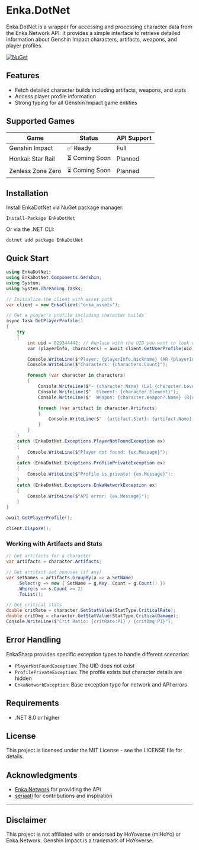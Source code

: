 ﻿# Enka.DotNet

Enka.DotNet is a wrapper for accessing and processing character data from the Enka.Network API. It provides a simple interface to retrieve detailed information about Genshin Impact characters, artifacts, weapons, and player profiles.

[![NuGet](https://img.shields.io/nuget/v/EnkaDotNet.svg)](https://www.nuget.org/packages/EnkaDotNet/)

## Features

- Fetch detailed character builds including artifacts, weapons, and stats
- Access player profile information
- Strong typing for all Genshin Impact game entities

## Supported Games

| Game              | Status         | API Support |
| ----------------- | -------------- | ----------- |
| Genshin Impact    | ✅ Ready       | Full        |
| Honkai: Star Rail | ⏳ Coming Soon | Planned     |
| Zenless Zone Zero | ⏳ Coming Soon | Planned     |

## Installation

Install EnkaDotNet via NuGet package manager:

```
Install-Package EnkaDotNet
```

Or via the .NET CLI:

```
dotnet add package EnkaDotNet
```

## Quick Start

```csharp
using EnkaDotNet;
using EnkaDotNet.Components.Genshin;
using System;
using System.Threading.Tasks;

// Initialize the client with asset path
var client = new EnkaClient("enka_assets");

// Get a player's profile including character builds
async Task GetPlayerProfile()
{
    try
    {
        int uid = 829344442; // Replace with the UID you want to look up
        var (playerInfo, characters) = await client.GetUserProfile(uid);

        Console.WriteLine($"Player: {playerInfo.Nickname} (AR {playerInfo.Level})");
        Console.WriteLine($"Characters: {characters.Count}");

        foreach (var character in characters)
        {
            Console.WriteLine($"- {character.Name} (Lvl {character.Level})");
            Console.WriteLine($"  Element: {character.Element}");
            Console.WriteLine($"  Weapon: {character.Weapon?.Name} (R{character.Weapon?.Refinement})");

            foreach (var artifact in character.Artifacts)
            {
                Console.WriteLine($"  {artifact.Slot}: {artifact.Name} - {artifact.MainStat}");
            }
        }
    }
    catch (EnkaDotNet.Exceptions.PlayerNotFoundException ex)
    {
        Console.WriteLine($"Player not found: {ex.Message}");
    }
    catch (EnkaDotNet.Exceptions.ProfilePrivateException ex)
    {
        Console.WriteLine($"Profile is private: {ex.Message}");
    }
    catch (EnkaDotNet.Exceptions.EnkaNetworkException ex)
    {
        Console.WriteLine($"API error: {ex.Message}");
    }
}

await GetPlayerProfile();

client.Dispose();
```

### Working with Artifacts and Stats

```csharp
// Get artifacts for a character
var artifacts = character.Artifacts;

// Get artifact set bonuses (if any)
var setNames = artifacts.GroupBy(a => a.SetName)
    .Select(g => new { SetName = g.Key, Count = g.Count() })
    .Where(s => s.Count >= 2)
    .ToList();

// Get critical stats
double critRate = character.GetStatValue(StatType.CriticalRate);
double critDmg = character.GetStatValue(StatType.CriticalDamage);
Console.WriteLine($"Crit Ratio: {critRate:P1} / {critDmg:P1}");
```

## Error Handling

EnkaSharp provides specific exception types to handle different scenarios:

- `PlayerNotFoundException`: The UID does not exist
- `ProfilePrivateException`: The profile exists but character details are hidden
- `EnkaNetworkException`: Base exception type for network and API errors

## Requirements

- .NET 8.0 or higher

## License

This project is licensed under the MIT License - see the LICENSE file for details.

## Acknowledgments

- [Enka.Network](https://enka.network/) for providing the API
- [seriaati](https://github.com/seriaati) for contributions and inspiration

---

## Disclaimer

This project is not affiliated with or endorsed by HoYoverse (miHoYo) or Enka.Network. Genshin Impact is a trademark of HoYoverse.
